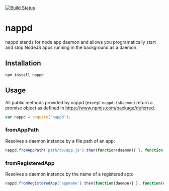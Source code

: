 [![Build Status](https://travis-ci.org/remolueoend/nappd.svg?branch=master)](https://travis-ci.org/remolueoend/nappd)

# nappd
nappd stands for node app daemon and allows you programatically start and stop NodeJS apps running in the background as a daemon.

## Installation
```
npm install nappd
```

## Usage
All public methods provided by nappd (except ```nappd.isDaemon```) return a promise object as defined in https://www.npmjs.com/package/deferred.

```javascript
var nappd = require('nappd');
```

### fromAppPath
Resolves a daemon instance by a file path of an app:
```javascript
nappd.fromAppPath('path/to/app.js').then(function(daemon){ }, function(err){ });
```

### fromRegisteredApp
Resolves a daemon instance by the name of a registered app:
```javascript
nappd.fromRegisteredApp('appName').then(function(daemon){ }, function(err){ });
```



